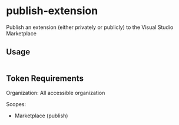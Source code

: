 # publish-extension

Publish an extension (either privately or publicly) to the Visual Studio Marketplace

## Usage

```yml

```

## Token Requirements

Organization: All accessible organization

Scopes:
- Marketplace (publish)